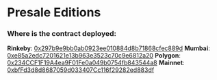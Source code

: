 # Presale Editions

### Where is the contract deployed:

**Rinkeby**: [0x297b9e9bb0ab0923ee010884d8b71868cfec889d](https://rinkeby.etherscan.io/address/0x297b9e9bb0ab0923ee010884d8b71868cfec889d)
**Mumbai**: [0xe85a2edc7201621e13b963e3523c70c9e6812a20](https://mumbai.polygonscan.com/address/0xe85a2edc7201621e13b963e3523c70c9e6812a20)
**Polygon**: [0x234CCF1F19A4ea9F01Fe0a049b0754fb843544a8](https://polygonscan.com/address/0x234CCF1F19A4ea9F01Fe0a049b0754fb843544a8)
**Mainnet**: [0xbfFd3d8d8687059d033407Cc116f29282ed883df](https://etherscan.io/address/0xbfFd3d8d8687059d033407Cc116f29282ed883df)